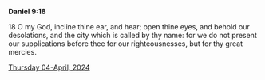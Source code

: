 **Daniel 9:18**

18 O my God, incline thine ear, and hear; open thine eyes, and behold our desolations, and the city which is called by thy name: for we do not present our supplications before thee for our righteousnesses, but for thy great mercies.

[Thursday 04-April, 2024](https://getbible.life/kjv/Daniel/9/18)
